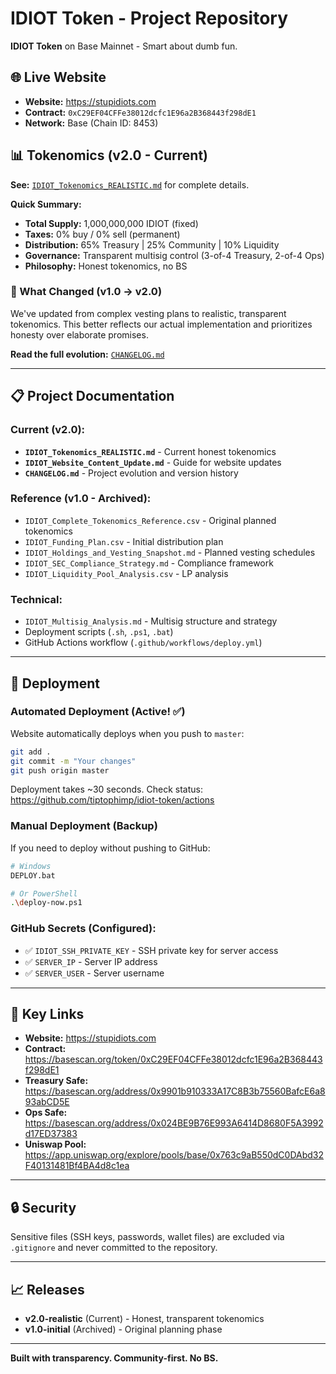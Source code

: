 # IDIOT Token - Project Repository

**IDIOT Token** on Base Mainnet - Smart about dumb fun.

## 🌐 Live Website
- **Website:** https://stupidiots.com
- **Contract:** `0xC29EF04CFFe38012dcfc1E96a2B368443f298dE1`
- **Network:** Base (Chain ID: 8453)

## 📊 Tokenomics (v2.0 - Current)

**See:** [`IDIOT_Tokenomics_REALISTIC.md`](IDIOT_Tokenomics_REALISTIC.md) for complete details.

**Quick Summary:**
- **Total Supply:** 1,000,000,000 IDIOT (fixed)
- **Taxes:** 0% buy / 0% sell (permanent)
- **Distribution:** 65% Treasury | 25% Community | 10% Liquidity
- **Governance:** Transparent multisig control (3-of-4 Treasury, 2-of-4 Ops)
- **Philosophy:** Honest tokenomics, no BS

### 🔄 What Changed (v1.0 → v2.0)

We've updated from complex vesting plans to realistic, transparent tokenomics. This better reflects our actual implementation and prioritizes honesty over elaborate promises.

**Read the full evolution:** [`CHANGELOG.md`](CHANGELOG.md)

---

## 📋 Project Documentation

### Current (v2.0):
- **`IDIOT_Tokenomics_REALISTIC.md`** - Current honest tokenomics
- **`IDIOT_Website_Content_Update.md`** - Guide for website updates
- **`CHANGELOG.md`** - Project evolution and version history

### Reference (v1.0 - Archived):
- `IDIOT_Complete_Tokenomics_Reference.csv` - Original planned tokenomics
- `IDIOT_Funding_Plan.csv` - Initial distribution plan
- `IDIOT_Holdings_and_Vesting_Snapshot.md` - Planned vesting schedules
- `IDIOT_SEC_Compliance_Strategy.md` - Compliance framework
- `IDIOT_Liquidity_Pool_Analysis.csv` - LP analysis

### Technical:
- `IDIOT_Multisig_Analysis.md` - Multisig structure and strategy
- Deployment scripts (`.sh`, `.ps1`, `.bat`)
- GitHub Actions workflow (`.github/workflows/deploy.yml`)

---

## 🚀 Deployment

### **Automated Deployment (Active! ✅)**

Website automatically deploys when you push to `master`:

```bash
git add .
git commit -m "Your changes"
git push origin master
```

Deployment takes ~30 seconds. Check status: https://github.com/tiptophimp/idiot-token/actions

### **Manual Deployment (Backup)**

If you need to deploy without pushing to GitHub:

```bash
# Windows
DEPLOY.bat

# Or PowerShell
.\deploy-now.ps1
```

### **GitHub Secrets (Configured):**
- ✅ `IDIOT_SSH_PRIVATE_KEY` - SSH private key for server access
- ✅ `SERVER_IP` - Server IP address  
- ✅ `SERVER_USER` - Server username

---

## 🔗 Key Links

- **Website:** https://stupidiots.com
- **Contract:** https://basescan.org/token/0xC29EF04CFFe38012dcfc1E96a2B368443f298dE1
- **Treasury Safe:** https://basescan.org/address/0x9901b910333A17C8B3b75560BafcE6a893abCD5E
- **Ops Safe:** https://basescan.org/address/0x024BE9B76E993A6414D8680F5A3992d17ED37383
- **Uniswap Pool:** https://app.uniswap.org/explore/pools/base/0x763c9aB550dC0DAbd32F40131481Bf4BA4d8c1ea

---

## 🔒 Security

Sensitive files (SSH keys, passwords, wallet files) are excluded via `.gitignore` and never committed to the repository.

---

## 📈 Releases

- **v2.0-realistic** (Current) - Honest, transparent tokenomics
- **v1.0-initial** (Archived) - Original planning phase

---

**Built with transparency. Community-first. No BS.**
